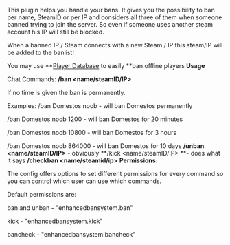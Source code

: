 This plugin helps you handle your bans. It gives you the possibility to ban per name, SteamID or per IP and considers all three of them when someone banned trying to join the server. So even if someone uses another steam account his IP will still be blocked.

When a banned IP / Steam connects with a new Steam / IP this steam/IP will be added to the banlist!

You may use **[Player Database](http://oxidemod.org/plugins/player-database.1496/) to easily **ban offline players
**Usage**

Chat Commands:
**/ban <name/steamID/IP> <reason optional> <time in seconds optional>**

If no time is given the ban is permanently.

Examples:
/ban Domestos noob - will ban Domestos permanently

/ban Domestos noob 1200 - will ban Domestos for 20 minutes

/ban Domestos noob 10800 - will ban Domestos for 3 hours

/ban Domestos noob 864000 - will ban Domestos for 10 days
**/unban <name/steamID/IP>** - obviously
**/kick <name/steamID/IP> <reason> **- does what it says
**/checkban <name/steamid/ip>**
**Permissions:**

The config offers options to set different permissions for every command so you can control which user can use which commands.

Default permissions are:

ban and unban - "enhancedbansystem.ban"

kick - "enhancedbansystem.kick"

bancheck - "enhancedbansystem.bancheck"